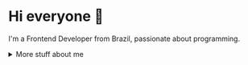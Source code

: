 # Hi everyone :wave:

I'm a Frontend Developer from Brazil, passionate about programming.

<details>
<summary>
  More stuff about me
</summary>

## Quick overview

#### GitHub stats 
<a href="https://github.com/anuraghazra/github-readme-stats">
  <img align="center" src="https://github-readme-stats.anuraghazra1.vercel.app/api?username=VitorHugoAntunes&show_icons=true&line_height=27&include_all_commits=true" alt="My github stats" />
</a>  

### What I do

I create open source projects with the most diverse frontend technologies. I like to create innovative and creative solutions using my technical knowledge.
I am currently in the 4th semester of Systems Analysis and Development.

## My skills 📜

### Web technologies

<div style="display: grid; grid-template-columns: repeat(auto-fit, minmax(60px, 1fr)); gap: 20px;">
 
<img src="https://cdn.jsdelivr.net/gh/devicons/devicon/icons/javascript/javascript-original.svg" height="60px" width="60"/>
<img src="https://cdn.jsdelivr.net/gh/devicons/devicon/icons/react/react-original.svg" height="60px" width="60"/>
<img src="https://cdn.jsdelivr.net/gh/devicons/devicon/icons/nextjs/nextjs-original.svg" height="60px" width="60"/>
<img src="https://cdn.jsdelivr.net/gh/devicons/devicon/icons/storybook/storybook-original-wordmark.svg" height="60px" width="60" />
<img src="https://cdn.jsdelivr.net/gh/devicons/devicon/icons/html5/html5-original-wordmark.svg"  height="60px" width="60"/>
<img src="https://cdn.jsdelivr.net/gh/devicons/devicon/icons/css3/css3-original-wordmark.svg" height="60px" width="60"/>
<img src="https://cdn.jsdelivr.net/gh/devicons/devicon/icons/typescript/typescript-original.svg" height="60px" width="60"/>
<img src="https://cdn.jsdelivr.net/gh/devicons/devicon/icons/sass/sass-original.svg" height="60px" width="60"/>
<img src="https://cdn.jsdelivr.net/gh/devicons/devicon/icons/figma/figma-original.svg" height="60px" width="60"/>
          
</div>

### Backend technologies

<div style="display: grid; grid-template-columns: repeat(auto-fit, minmax(60px, 1fr)); gap: 20px;">
 
<img src="https://cdn.jsdelivr.net/gh/devicons/devicon/icons/nodejs/nodejs-original.svg" height="60px" width="60"/>
<img src="https://cdn.jsdelivr.net/gh/devicons/devicon/icons/express/express-original-wordmark.svg" height="60px" width="60"/>
<img src="https://cdn.jsdelivr.net/gh/devicons/devicon/icons/java/java-original.svg" height="60px" width="60"/>
<img src="https://cdn.jsdelivr.net/gh/devicons/devicon/icons/spring/spring-original-wordmark.svg" height="60px" width="60"/>
<img src="https://cdn.jsdelivr.net/gh/devicons/devicon/icons/sequelize/sequelize-original-wordmark.svg" height="60px" width="60"/>   
<img src="https://prismalens.vercel.app/header/logo-dark.svg" height="60px" width="60"/> 
</div>

### Database technologies

<div style="display: grid; grid-template-columns: repeat(auto-fit, minmax(60px, 1fr)); gap: 20px;">

<img src="https://cdn.jsdelivr.net/gh/devicons/devicon/icons/mysql/mysql-original-wordmark.svg" height="60px" width="60" />
<img src="https://cdn.jsdelivr.net/gh/devicons/devicon/icons/sqlite/sqlite-original-wordmark.svg"  height="60px" width="60"/>
<img src="https://cdn.jsdelivr.net/gh/devicons/devicon/icons/mongodb/mongodb-original-wordmark.svg" height="60px" width="60"/>
</div>

## What I'm currently learning 📚

- Tailwind;
- Server Side Rendering and Static Site Generation;
- Design System;
- Page Performance.

## Personal interests
- Linux: Debian, Fedora, Ubuntu, OpenSUSE, PopOS.
- Subjects I intend to study soon: Cloud.

## Contact

<a href="https://www.linkedin.com/in/vitor-hugo-antunes-passos-59151018a/" target="_blank"><img loading="lazy" src="https://img.shields.io/badge/-LinkedIn-%230077B5?style=for-the-badge&logo=linkedin&logoColor=white" target="_blank"></a>
